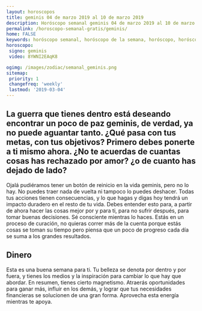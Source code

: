 ```yaml
---
layout: horoscopos
title: geminis 04 de marzo 2019 al 10 de marzo 2019 
description: Horóscopo semanal geminis 04 de marzo 2019 al 10 de marzo 2019. La guerra que tienes dentro está deseando encontrar un poco de paz geminis, de verdad, ya no puede aguantar tanto. ¿Qué pasa con tus metas, con tus objetivos? Primero debes ponerte a ti mismo ahora. ¿No te acuerdas de cuantas cosas has rechazado por amor? ¿o de cuanto has dejado de lado?
permalink: /horoscopo-semanal-gratis/geminis/
home: FALSE
keywords: horóscopo semanal, horóscopo de la semana, horóscopo, horóscopo gratis,horóscopos, horóscopo esperanza gracia, horoscopos geminis la semana, horóscopos gratis, Tarot, Astrologia, Zodíaco, geminis, horoscopo gratis, semanal
horoscopo:
 signo: geminis
 video: 8YWNI2EAqK8

ogimg: /images/zodiac/semanal_geminis.png
sitemap:
 priority: 1
 changefreq: 'weekly'
 lastmod: '2019-03-04'
---
```




## La guerra que tienes dentro está deseando encontrar un poco de paz geminis, de verdad, ya no puede aguantar tanto. ¿Qué pasa con tus metas, con tus objetivos? Primero debes ponerte a ti mismo ahora. ¿No te acuerdas de cuantas cosas has rechazado por amor? ¿o de cuanto has dejado de lado?

Ojalá pudiéramos tener un botón de reinicio en la vida geminis, pero no lo hay. No puedes traer nada de vuelta ni tampoco lo puedes deshacer. Todas tus acciones tienen consecuencias, y lo que hagas y digas hoy tendrá un impacto duradero en el resto de tu vida. Debes entender esto para, a partir de ahora hacer las cosas mejor por y para ti, para no sufrir después, para tomar buenas decisiones. Sé consciente mientras lo haces. Estás en un proceso de curación, no quieras correr más de la cuenta porque estás cosas se toman su tiempo pero piensa que un poco de progreso cada día se suma a los grandes resultados.


## Dinero

Esta es una buena semana para ti. Tu belleza se denota por dentro y por fuera, y tienes los medios y la inspiración para cambiar lo que hay que abordar. En resumen, tienes cierto magnetismo. Atraerás oportunidades para ganar más, influir en los demás, y lograr que tus necesidades financieras se solucionen de una gran forma. Aprovecha esta energía mientras te apoya.